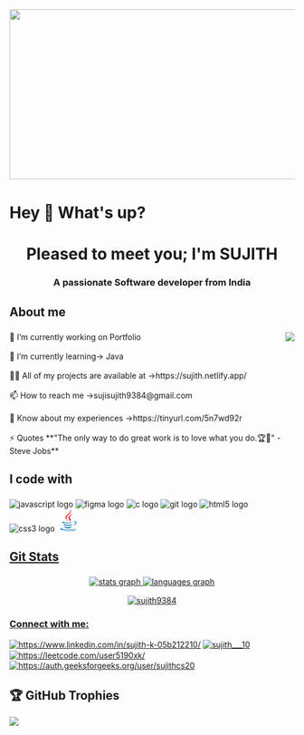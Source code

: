<div align="center">
  <img src="https://media.giphy.com/media/ZVik7pBtu9dNS/giphy.gif" width="600" height="300"/>
</div>

<h1 align="left">Hey 👋 What's up?</h1>

###

<h1 align="center">Pleased to meet you; I'm SUJITH</h1>
<h3 align="center">A passionate Software developer from India</h3>

###

<h2 align="left">About me</h2>

###

<img align="right" height="200" src="https://media.tenor.com/DVXNuYXLyGUAAAAC/raining-pixel.gif"  />

###

<p align="left">🔭 I’m currently working on Portfolio<br><br>🌱 I’m currently learning-> Java<br><br>👨‍💻 All of my projects are available at ->https://sujith.netlify.app/<br><br>📫 How to reach me ->sujisujith9384@gmail.com<br><br>📄 Know about my experiences ->https://tinyurl.com/5n7wd92r<br><br>⚡ Quotes **"The only way to do great work is to love what you do.🏆🎲" - Steve Jobs**
</p>

###

<h2 align="left">I code with</h2>

###

<div align="left">
  <img src="https://cdn.jsdelivr.net/gh/devicons/devicon/icons/javascript/javascript-original.svg" height="40" width="52" alt="javascript logo"  />
  <img src="https://cdn.jsdelivr.net/gh/devicons/devicon/icons/figma/figma-original.svg" height="40" width="52" alt="figma logo"  />
  <img src="https://cdn.jsdelivr.net/gh/devicons/devicon/icons/c/c-original.svg" height="40" width="52" alt="c logo"  />
  <img src="https://cdn.jsdelivr.net/gh/devicons/devicon/icons/git/git-original.svg" height="40" width="52" alt="git logo"  />
  <img src="https://cdn.jsdelivr.net/gh/devicons/devicon/icons/html5/html5-original.svg" height="40" width="52" alt="html5 logo"  />
  <img src="https://cdn.jsdelivr.net/gh/devicons/devicon/icons/css3/css3-original.svg" height="40" width="52" alt="css3 logo"  />
  <a href="https://www.java.com" target="_blank" rel="noreferrer"> <img src="https://raw.githubusercontent.com/devicons/devicon/master/icons/java/java-original.svg" alt="java" width="40" height="40"/>
</div>

###

<h2 align="left">Git Stats</h2>

###

<div align="center">
  <img src="https://github-readme-stats.vercel.app/api?hide_title=false&hide_rank=false&show_icons=true&include_all_commits=true&count_private=true&disable_animations=false&theme=dracula&locale=en&hide_border=false&username=sujith9384" height="150" alt="stats graph"  />
  <img src="https://github-readme-stats.vercel.app/api/top-langs?locale=en&hide_title=false&layout=compact&card_width=320&langs_count=5&theme=dracula&hide_border=false&username=sujith9384" height="150" alt="languages graph"  />
  <p><img align="center" src="https://github-readme-streak-stats.herokuapp.com/?user=sujith9384&theme=dark" alt="sujith9384" /></p>
</div>

###

<h3 align="left">Connect with me:</h3>
<p align="left">
<a href="https://linkedin.com/in/https://www.linkedin.com/in/sujith-k-05b212210/" target="blank"><img align="center" src="https://raw.githubusercontent.com/rahuldkjain/github-profile-readme-generator/master/src/images/icons/Social/linked-in-alt.svg" alt="https://www.linkedin.com/in/sujith-k-05b212210/" height="30" width="40" /></a>
<a href="https://instagram.com/sujith___10" target="blank"><img align="center" src="https://raw.githubusercontent.com/rahuldkjain/github-profile-readme-generator/master/src/images/icons/Social/instagram.svg" alt="sujith___10" height="30" width="40" /></a>
<a href="https://www.leetcode.com/https://leetcode.com/user5190xk/" target="blank"><img align="center" src="https://raw.githubusercontent.com/rahuldkjain/github-profile-readme-generator/master/src/images/icons/Social/leet-code.svg" alt="https://leetcode.com/user5190xk/" height="30" width="40" /></a>
<a href="https://auth.geeksforgeeks.org/user/https://auth.geeksforgeeks.org/user/sujithcs20" target="blank"><img align="center" src="https://raw.githubusercontent.com/rahuldkjain/github-profile-readme-generator/master/src/images/icons/Social/geeks-for-geeks.svg" alt="https://auth.geeksforgeeks.org/user/sujithcs20" height="30" width="40" /></a>
</p>
  
 ## <h2 align="left">🏆 GitHub Trophies</h2>
![](https://github-profile-trophy.vercel.app/?username=sujith9384&theme=tokyonight&no-frame=false&no-bg=true&margin-w=4)
